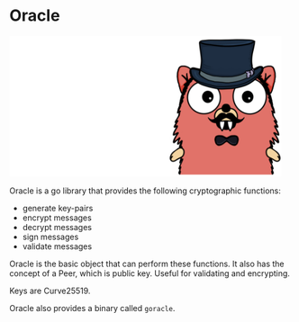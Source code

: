 # Oracle

<img src="go-oracle-gopher.png?v=2" alt="go oracle" title="go oracle" height="250" />

Oracle is a go library that provides the following cryptographic functions:

- generate key-pairs
- encrypt messages
- decrypt messages
- sign messages
- validate messages

Oracle is the basic object that can perform these functions. It also has the concept of a Peer, which is public key. Useful for validating and encrypting.

Keys are Curve25519.

Oracle also provides a binary called `goracle`.